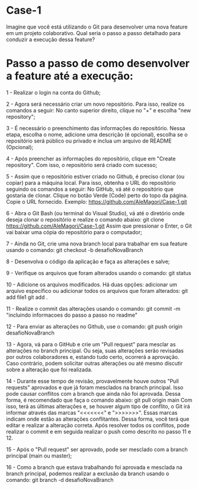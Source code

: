 # Case-1
Imagine que você está utilizando o Git para desenvolver uma nova feature em um projeto colaborativo. Qual seria o passo a passo detalhado para conduzir a execução dessa feature?

# Passo a passo de como desenvolver a feature até a execução:

1 - Realizar o login na conta do Github;

2 - Agora será necessário criar um novo repositório. Para isso, realize os comandos a seguir:
   No canto superior direito, clique no "+" e escolha "new repository";

3 - É necessário o preenchimento das informações do repositório. Nessa etapa, escolha o nome, adicione uma descrição (é opcional), escolha se o repositório será público ou privado e inclua um arquivo de README (Opcional);

4 - Após preencher as informações do repositório, clique em "Create repository". Com isso, o repositório será criado com sucesso;

5 - Assim que o repositório estiver criado no Github, é preciso clonar (ou copiar) para a máquina local. Para isso, obtenha o URL do repositório seguindo os comandos a seguir:
   No GitHub, vá até o repositório que gostaria de clonar.
   Clique no botão Verde (Code) perto do topo da página.
   Copie o URL fornecido. Exemplo: https://github.com/AleMagori/Case-1.git

6 - Abra o Git Bash (ou terminal do Visual Studio), vá até o diretório onde deseja clonar o repositório e realize o comando abaixo:
     git clone https://github.com/AleMagori/Case-1.git
    Assim que pressionar o Enter, o Git vai baixar uma cópia do repositório para o computador;

7 - Ainda no Git, crie uma nova branch local para trabalhar em sua feature usando o comando:
     git checkout -b desafioNovaBranch

 8 - Desenvolva o código da aplicação e faça as alterações e salve;

 9 - Verifique os arquivos que foram alterados usando o comando:
     git status
 
 10 - Adicione os arquivos modificados. Há duas opções: adicionar um arquivo específico ou adicionar todos os arquivos que foram alterados:
     git add file1 
     git add .

 11 - Realize o commit das alterações usando o comando:
     git commit  -m "incluindo informacoes do passo a passo no readme"

 12 - Para enviar as alterações no Github, use o comando:
     git push origin desafioNovaBranch

 13 - Agora, vá para o GitHub e crie um "Pull request" para mesclar as alterações no branch principal. Ou seja, suas alterações serão revisadas por outros colaboradores e, estando tudo certo, ocorrerá a aprovação. Caso contrário, podem solicitar outras alterações ou até mesmo discutir sobre a alteração que foi realizada.

 14 - Durante esse tempo de revisão, provavelmente houve outros "Pull requests" aprovados e que já foram mesclados na branch principal. Isso pode causar conflitos com a branch que ainda não foi aprovada. Dessa forma, é recomendado que faça o comando abaixo:
     git pull origin main
 Com isso, terá as últimas alterações e, se houver algum tipo de conflito, o Git irá informar através das marcas "<<<<<<<" e ">>>>>>>". Essas marcas indicam onde estão as alterações conflitantes. Dessa forma, você terá que editar e realizar a alteração correta. Após resolver todos os conflitos, pode realizar o commit e em seguida realizar o push como descrito no passo 11 e 12.

 15 - Após o "Pull request" ser aprovado, pode ser mesclado com a branch principal (main ou master);

16 - Como a branch que estava trabalhando foi aprovada e mesclada na branch principal, podemos realizar a exclusão da branch usando o comando:
     git branch -d desafioNovaBranch